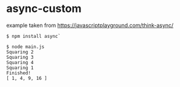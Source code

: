 # async-custom


example taken from https://javascriptplayground.com/think-async/
```
$ npm install async`

$ node main.js
Squaring 2
Squaring 3
Squaring 4
Squaring 1
Finished!
[ 1, 4, 9, 16 ]
```